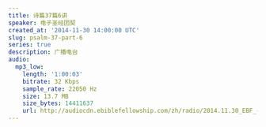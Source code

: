 ```yaml
---
title: 诗篇37篇6讲
speaker: 电子圣经团契
created_at: '2014-11-30 14:00:00 UTC'
slug: psalm-37-part-6
series: true
description: 广播电台
audio:
  mp3_low:
    length: '1:00:03'
    bitrate: 32 Kbps
    sample_rate: 22050 Hz
    size: 13.7 MB
    size_bytes: 14411637
    url: http://audiocdn.ebiblefellowship.com/zh/radio/2014.11.30_EBF_-_Psalm_37_Part_6.mp3
---
```

